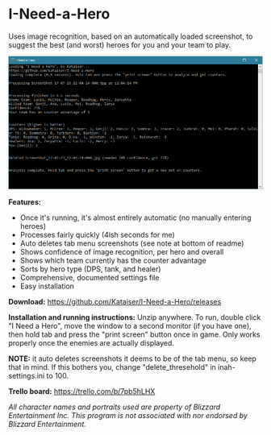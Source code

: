 # I-Need-a-Hero
Uses image recognition, based on an automatically loaded screenshot, to suggest the best (and worst) heroes for you and your team to play.

![Example screenshot](resources/screenshot.png)

**Features:**
- Once it's running, it's almost entirely automatic (no manually entering heroes)
- Processes fairly quickly (4ish seconds for me)
- Auto deletes tab menu screenshots (see note at bottom of readme)
- Shows confidence of image recognition, per hero and overall
- Shows which team currently has the counter advantage
- Sorts by hero type (DPS, tank, and healer)
- Comprehensive, documented settings file
- Easy installation

**Download:** https://github.com/Kataiser/I-Need-a-Hero/releases

**Installation and running instructions:**
Unzip anywhere. To run, double click "I Need a Hero", move the window to a second monitor (if you have one), then hold tab and press the "print screen" button once in game. Only works properly once the enemies are actually displayed.

**NOTE:** it auto deletes screenshots it deems to be of the tab menu, so keep that in mind. If this bothers you, change "delete_thresehold" in inah-settings.ini to 100. 

**Trello board:** https://trello.com/b/7pb5hLHX

*All character names and portraits used are property of Blizzard Entertainment Inc. This program is not associated with nor endorsed by Blizzard Entertainment.*

